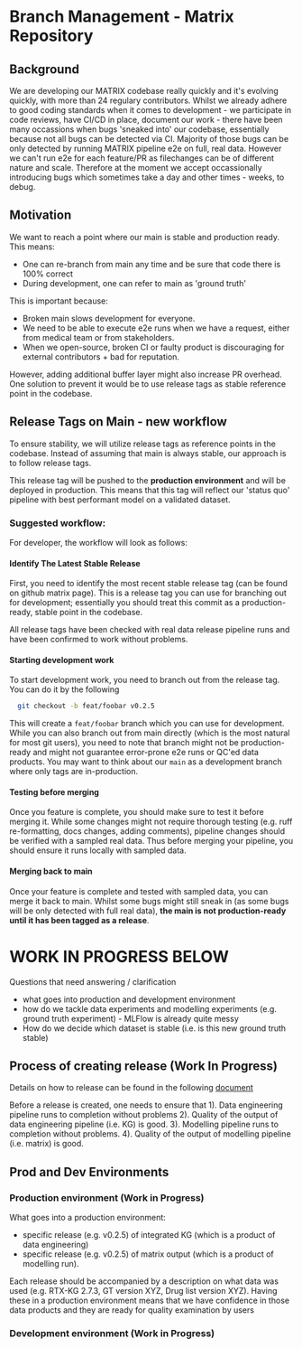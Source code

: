 # Branch Management - Matrix Repository

## Background 
We are developing our MATRIX codebase really quickly and it's evolving quickly, with more than 24 regulary contributors. Whilst we already adhere to good coding standards when it comes to development - we participate in code reviews, have CI/CD in place, document our work - there have been many occassions when bugs 'sneaked into' our codebase, essentially because not all bugs can be detected via CI. Majority of those bugs can be only detected by running MATRIX pipeline e2e on full, real data. However we can't run e2e for each feature/PR as filechanges can be of different nature and scale. Therefore at the moment we accept occassionally introducing bugs which sometimes take a day and other times - weeks, to debug.

## Motivation

We want to reach a point where our main is stable and production ready. This means:
* One can re-branch from main any time and be sure that code there is 100% correct
* During development, one can refer to main as 'ground truth'

This is important because:
* Broken main slows development for everyone.
* We need to be able to execute e2e runs when we have a request, either from medical team or from stakeholders.
* When we open-source, broken CI or faulty product is discouraging for external contributors + bad for reputation.

However, adding additional buffer layer might also increase PR overhead. One solution to prevent it would be to use release tags as stable reference point in the codebase. 

## Release Tags on Main - new workflow
To ensure stability, we will utilize release tags as reference points in the codebase. Instead of assuming that main is always stable, our approach is to follow release tags. 

This release tag will be pushed to the **production environment** and will be deployed in production. This means that this tag will reflect our 'status quo' pipeline with best performant model on a validated dataset.

### Suggested workflow: 
For developer, the workflow will look as follows:

#### Identify The Latest  Stable Release
First, you need to identify the most recent stable release tag (can be found on github matrix page). This is a release tag you can use for branching out for development; essentially you should treat this commit as a production-ready, stable point in the codebase.

All release tags have been checked with real data release pipeline runs and have been confirmed to work without problems.

#### Starting development work
To start development work, you need to branch out from the release tag. You can do it by the following
 ```bash
   git checkout -b feat/foobar v0.2.5
 ```
This will create a `feat/foobar` branch which you can use for development. While you can also branch out from main directly (which is the most natural for most git users), you need to note that branch might not be production-ready and might not guarantee error-prone e2e runs or QC'ed data products. You may want to think about our `main` as a development branch where only tags are in-production.

#### Testing before merging
Once you feature is complete, you should make sure to test it before merging it. While some changes might not require thorough testing (e.g. ruff re-formatting, docs changes, adding comments), pipeline changes should be verified with a sampled real data. Thus before merging your pipeline, you should ensure it runs locally with sampled data.

#### Merging back to main
Once your feature is complete and tested with sampled data, you can merge it back to main. Whilst some bugs might still sneak in (as some bugs will be only detected with full real data), **the main is not production-ready until it has been tagged as a release**.

# WORK IN PROGRESS BELOW

Questions that need answering / clarification
- what goes into production and development environment
- how do we tackle data experiments and modelling experiments (e.g. ground truth experiment) - MLFlow is already quite messy
- How do we decide which dataset is stable (i.e. is this new ground truth stable)

## Process of creating release (Work In Progress)

Details on how to release can be found in the following [document](../infrastructure/runbooks/01_releases.md)

Before a release is created, one needs to ensure that
1). Data engineering pipeline runs to completion without problems
2). Quality of the output of data engineering pipeline (i.e. KG) is good. 
3). Modelling pipeline runs to completion without problems.
4). Quality of the output of modelling pipeline (i.e. matrix) is good.

## Prod and Dev Environments
### Production environment (Work in Progress)
What goes into a production environment:
* specific release (e.g. v0.2.5) of integrated KG (which is a product of data engineering)
* specific release (e.g. v0.2.5) of matrix output (which is a product of modelling run).

Each release should be accompanied by a description on what data was used (e.g. RTX-KG 2.7.3, GT version XYZ, Drug list version XYZ). Having these in a production environment means that we have confidence in those data products and they are ready for quality examination by users

### Development environment (Work in Progress)





